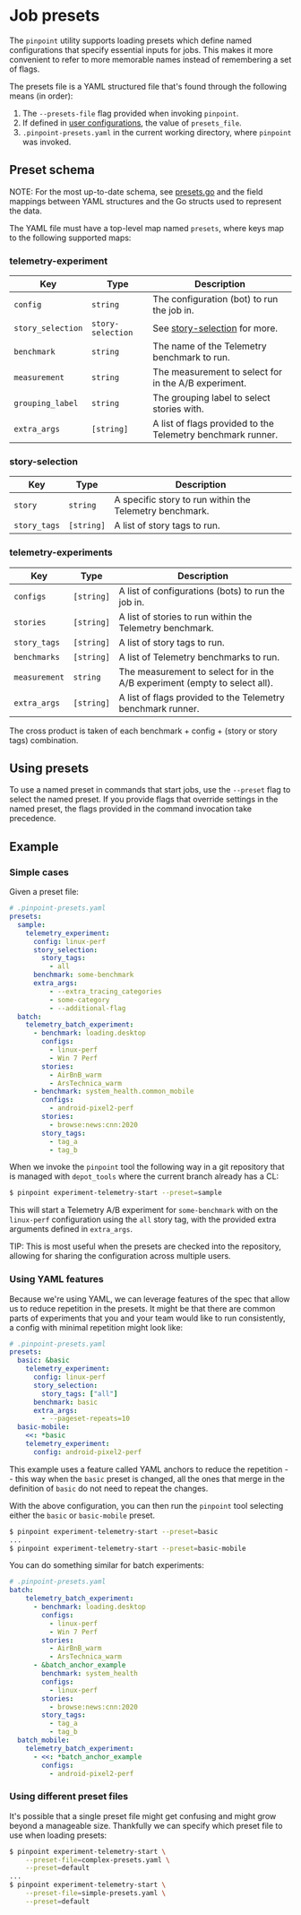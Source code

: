 # Job presets

The `pinpoint` utility supports loading presets which define named configurations that specify essential inputs for jobs. This makes it more convenient to refer to more memorable names instead of remembering a set of flags.

The presets file is a YAML structured file that's found through the following means (in order):

1. The `--presets-file` flag provided when invoking `pinpoint`.
1. If defined in [user configurations](user-configs.md), the value of
   `presets_file`.
1. `.pinpoint-presets.yaml` in the current working directory, where `pinpoint` was invoked.

## Preset schema

NOTE: For the most up-to-date schema, see
[presets.go](https://source.chromium.org/chromium/infra/infra/+/master:go/src/infra/chromeperf/pinpoint/cli/presets.go)
and the field mappings between YAML structures and the Go structs used to
represent the data.

The YAML file must have a top-level map named `presets`, where keys map to the following supported maps:

### telemetry-experiment

| Key | Type | Description |
|-----|------|-------------|
| `config` | `string` | The configuration (bot) to run the job in. |
| `story_selection`| `story-selection` | See [story-selection](#story-selection) for more. |
| `benchmark` | `string` | The name of the Telemetry benchmark to run. |
| `measurement` | `string` | The measurement to select for in the A/B experiment. |
| `grouping_label` | `string` | The grouping label to select stories with. |
| `extra_args` | `[string]` | A list of flags provided to the Telemetry benchmark runner. |

### story-selection

| Key | Type | Description |
|-----|------|-------------|
| `story` | `string` | A specific story to run within the Telemetry benchmark. |
| `story_tags` | `[string]` | A list of story tags to run. |

### telemetry-experiments

| Key | Type | Description |
|-----|------|-------------|
| `configs` | `[string]` | A list of configurations (bots) to run the job in. |
| `stories` | `[string]` | A list of stories to run within the Telemetry benchmark. |
| `story_tags` | `[string]` | A list of story tags to run. |
| `benchmarks` | `[string]` | A list of Telemetry benchmarks to run. |
| `measurement` | `string` | The measurement to select for in the A/B experiment (empty to select all). |
| `extra_args` | `[string]` | A list of flags provided to the Telemetry benchmark runner. |

The cross product is taken of each benchmark + config + (story or story tags) combination.

## Using presets

To use a named preset in commands that start jobs, use the `--preset` flag to
select the named preset.  If you provide flags that override settings in the
named preset, the flags provided in the command invocation take precedence.

## Example

### Simple cases

Given a preset file:

```yaml
# .pinpoint-presets.yaml
presets:
  sample:
    telemetry_experiment:
      config: linux-perf
      story_selection:
        story_tags:
          - all
      benchmark: some-benchmark
      extra_args:
          - --extra_tracing_categories
          - some-category
          - --additional-flag
  batch:
    telemetry_batch_experiment:
      - benchmark: loading.desktop
        configs:
          - linux-perf
          - Win 7 Perf
        stories:
          - AirBnB_warm
          - ArsTechnica_warm
      - benchmark: system_health.common_mobile
        configs:
          - android-pixel2-perf
        stories:
          - browse:news:cnn:2020
        story_tags:
          - tag_a
          - tag_b
```

When we invoke the `pinpoint` tool the following way in a git repository that
is managed with `depot_tools` where the current branch already has a CL:

```bash
$ pinpoint experiment-telemetry-start --preset=sample
```

This will start a Telemetry A/B experiment for `some-benchmark` with on the
`linux-perf` configuration using the `all` story tag, with the provided extra
arguments defined in `extra_args`.

TIP: This is most useful when the presets are checked into the repository,
allowing for sharing the configuration across multiple users.

### Using YAML features

Because we're using YAML, we can leverage features of the spec that allow us
to reduce repetition in the presets.  It might be that there are common parts
of experiments that you and your team would like to run consistently, a
config with minimal repetition might look like:

```yaml
# .pinpoint-presets.yaml
presets:
  basic: &basic
    telemetry_experiment:
      config: linux-perf
      story_selection:
        story_tags: ["all"]
      benchmark: basic
      extra_args:
        - --pageset-repeats=10
  basic-mobile:
    <<: *basic
    telemetry_experiment:
      config: android-pixel2-perf
```

This example uses a feature called YAML anchors to reduce the repetition --
this way when the `basic` preset is changed, all the ones that merge in the
definition of `basic` do not need to repeat the changes.

With the above configuration, you can then run the `pinpoint` tool selecting either the `basic` or `basic-mobile` preset.

```bash
$ pinpoint experiment-telemetry-start --preset=basic
...
$ pinpoint experiment-telemetry-start --preset=basic-mobile
```

You can do something similar for batch experiments:

```yaml
# .pinpoint-presets.yaml
batch:
    telemetry_batch_experiment:
      - benchmark: loading.desktop
        configs:
          - linux-perf
          - Win 7 Perf
        stories:
          - AirBnB_warm
          - ArsTechnica_warm
      - &batch_anchor_example
        benchmark: system_health
        configs:
          - linux-perf
        stories:
          - browse:news:cnn:2020
        story_tags:
          - tag_a
          - tag_b
  batch_mobile:
    telemetry_batch_experiment:
      - <<: *batch_anchor_example
        configs:
          - android-pixel2-perf
```

### Using different preset files

It's possible that a single preset file might get confusing and might grow beyond a manageable size. Thankfully we can specify which preset file to use when loading presets:

```bash
$ pinpoint experiment-telemetry-start \
    --preset-file=complex-presets.yaml \
    --preset=default
...
$ pinpoint experiment-telemetry-start \
    --preset-file=simple-presets.yaml \
    --preset=default
```